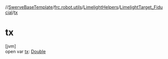 //[SwerveBaseTemplate](../../../../index.md)/[frc.robot.utils](../../index.md)/[LimelightHelpers](../index.md)/[LimelightTarget_Fiducial](index.md)/[tx](tx.md)

# tx

[jvm]\
open var [tx](tx.md): [Double](https://kotlinlang.org/api/latest/jvm/stdlib/kotlin/-double/index.html)
